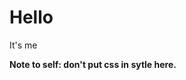 </head>

<h1> Hello </h1>

<p> 
  It's me
</p>

<p>
<strong>Note to self: don't put css in sytle here.</strong>
</p>
